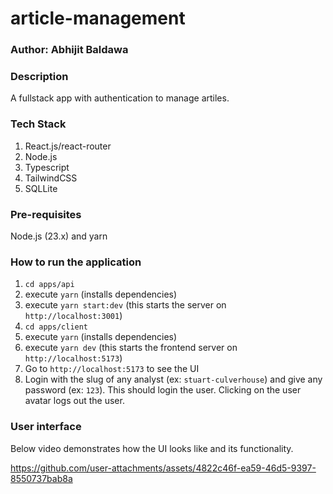 # article-management

### Author: Abhijit Baldawa

### Description

A fullstack app with authentication to manage artiles.

### Tech Stack

1. React.js/react-router
2. Node.js
3. Typescript
4. TailwindCSS
5. SQLLite

### Pre-requisites

Node.js (23.x) and yarn

### How to run the application

1. `cd apps/api`
2. execute `yarn` (installs dependencies)
3. execute `yarn start:dev` (this starts the server on `http://localhost:3001`)
4. `cd apps/client`
5. execute `yarn` (installs dependencies)
6. execute `yarn dev` (this starts the frontend server on `http://localhost:5173`)
7. Go to `http://localhost:5173` to see the UI
8. Login with the slug of any analyst (ex: `stuart-culverhouse`) and give any password (ex: `123`). This should login the user. Clicking on the user avatar logs out the user.

### User interface

Below video demonstrates how the UI looks like and its functionality.

https://github.com/user-attachments/assets/4822c46f-ea59-46d5-9397-8550737bab8a